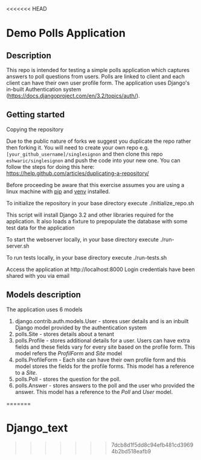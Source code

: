 <<<<<<< HEAD
# Demo Polls Application

## Description
This repo is intended for testing a simple polls application which captures answers to poll questions from users. Polls are linked to client and each client can have their own user profile form. The application uses Django's in-built Authentication system (https://docs.djangoproject.com/en/3.2/topics/auth/).

## Getting started

Copying the repository

Due to the public nature of forks we suggest you duplicate the repo rather then forking it.
You will need to create your own repo e.g. `[your_github_username]/singlesignon` and then clone
this repo `eshwaric/singlesignon` and push the code into your new one. You can follow the steps for doing this here: https://help.github.com/articles/duplicating-a-repository/

Before proceeding be aware that this exercise assumes you are using a linux machine with [pip](https://pip.pypa.io/en/stable) and [venv](https://docs.python.org/3/library/venv.html) installed.

To initialize the repository in your base directory execute ./initialize_repo.sh

This script will install Django 3.2 and other libraries required for the application. It also loads a fixture to prepopulate the database with some test data for the application

To start the webserver locally, in your base directory execute ./run-server.sh

To run tests locally, in your base directory execute ./run-tests.sh

Access the application at http://localhost:8000
Login credentials have been shared with you via email


## Models description
The application uses 6 models
1. django.contrib.auth.models.User - stores user details and is an inbuilt Django model provided by the authentication system
2. polls.Site - stores details about a tenant
3. polls.Profile - stores additional details for a user. Users can have extra fields and these fields vary for every site based on the profile form. This model refers the _ProfilForm_ and _Site_ model
4. polls.ProfileForm - Each site can have their own profile form and this model stores the fields for the profile forms. This model has a reference to a _Site_.
5. polls.Poll - stores the question for the poll.
6. polls.Answer - stores answers to the poll and the user who provided the answer. This model has a reference to the _Poll_ and _User_ model.


=======
# Django_text
>>>>>>> 7dcb8d1f5dd8c94efb481cd39694b2bd518eafb9
